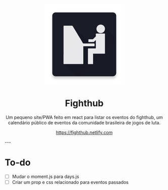 <p align="center">
  <img width="256" height="256" src="./src/images/icon.png">
</p>

<h1 align="center">Fighthub</h1>
<p align="center">Um pequeno site/PWA feito em react para listar os eventos do fighthub, um calendário público de eventos da comunidade brasileira de jogos de luta.</p>

<p align="center" style="width:100%; text-align:center;">
  <a href="https://fighthub.netlify.com">https://fighthub.netlify.com</a>
</p>
---

# To-do
- [ ] Mudar o moment.js para days.js
- [ ] Criar um prop e css relacionado para eventos passados
